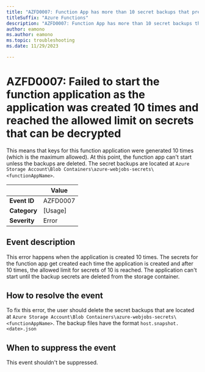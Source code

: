 ```yaml
---
title: "AZFD0007: Function App has more than 10 secret backups that prevents decryption by the runtime"
titleSuffix: "Azure Functions"
description: "AZFD0007: Function App has more than 10 secret backups that prevents decryption by the runtime"
author: eamono
ms.author: eamono
ms.topic: troubleshooting
ms.date: 11/29/2023

---
```


# AZFD0007: Failed to start the function application as the application was created 10 times and reached the allowed limit on secrets that can be decrypted


This means that keys for this function application were generated 10 times (which is the maximum allowed). At this point, the function app can't start unless the backups are deleted. The secret backups are located at  `Azure Storage Account\Blob Containers\azure-webjobs-secrets\<functionAppName>`. 

| | Value |
|-|-|
| **Event ID** |AZFD0007|
| **Category** |[Usage]|
| **Severity** |Error|

## Event description

This error happens when the application is created 10 times. The secrets for the function app get created each time the application is created and after 10 times, the allowed limit for secrets of 10 is reached. The application can't start until the backup secrets are deleted from the storage container. 


## How to resolve the event

To fix this error, the user should delete the secret backups that are located at  `Azure Storage Account\Blob Containers\azure-webjobs-secrets\<functionAppName>`. The backup files have the format `host.snapshot.<date>.json`

## When to suppress the event

This event shouldn't be suppressed. 
